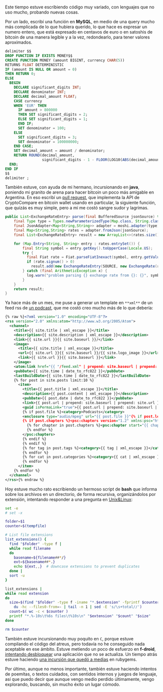 ---
---

Este tiempo estuve escribiendo código muy variado, con lenguajes que no uso
mucho, probando nuevas cosas.

Por un lado, escribí una función en **MySQL**, en medio de una query mucho más
complicada de lo que hubiera querido, lo que hace es expresar un numero entero, que está expresado en centavos de euro o en satoshis de bitcoin de una manera legible y a la vez, redondearlo, para tener valores aproximados.

~~~ sql
delimiter $$
DROP FUNCTION IF EXISTS MONEY$$
CREATE FUNCTION MONEY (amount BIGINT, currency CHAR(5))
RETURNS FLOAT DETERMINISTIC
IF (amount IS NULL OR amount = 0)
THEN RETURN 0;
ELSE
  BEGIN
    DECLARE significant_digits INT;
    DECLARE denominator INT;
    DECLARE decimal_amount FLOAT;
    CASE currency
    WHEN 'EUR' THEN
      IF amount > 800000
      THEN SET significant_digits = 2;
      ELSE SET significant_digits = 1;
      END IF;
      SET denominator = 100;
    ELSE
      SET significant_digits = 3;
      SET denominator = 100000000;
    END CASE;
    SET decimal_amount = amount / denominator;
    RETURN ROUND(decimal_amount,
                 significant_digits - 1 - FLOOR(LOG10(ABS(decimal_amount))));
  END;
END IF
$$
delimiter ;
~~~

También estuve, con ayuda de mi hermano, incursionando en **java**, poniendo mi granito de arena para hacer bitcoin un poco más amigable en Argentina. En eso escribí un [pull request][1], que implementa la API de CryptoCompare en bitcoin wallet usando en particular, la siguiente función, que quizás es muy simple, pero a mi me costó sangre sudor y lagrimas.

~~~ java
public List<ExchangeRateEntry> parse(final BufferedSource jsonSource) throws IOException {
    final Type type = Types.newParameterizedType(Map.class, String.class, String.class);
    final JsonAdapter<Map<String,String>> adapter = moshi.adapter(type);
    final Map<String,String> rates = adapter.fromJson(jsonSource);
    final List<ExchangeRateEntry> result = new ArrayList<>(rates.size());

    for (Map.Entry<String, String> entry : rates.entrySet()) {
        final String symbol = entry.getKey().toUpperCase(Locale.US);
        try {
          final Fiat rate = Fiat.parseFiatInexact(symbol, entry.getValue());
          if (rate.signum() > 0)
            result.add(new ExchangeRateEntry(SOURCE, new ExchangeRate(rate)));
        } catch (final ArithmeticException x) {
          log.warn("problem parsing {} exchange rate from {}: {}", symbol, URL, x.getMessage());
        }
    }
    return result;
}
~~~

Ya hace más de un mes, me puse a generar un template en `**xml**` de un feed rss de
[un podcast][2], que me costó creo mucho más de lo que debería:

~~~ xml
{% raw %}<?xml version="1.0" encoding="UTF-8"?>
<rss version="2.0" xmlns:atom="http://www.w3.org/2005/Atom">
  <channel>
    <title>{{ site.title | xml_escape }}</title>
    <description>{{ site.description | xml_escape }}</description>
    <link>{{ site.url }}{{ site.baseurl }}/</link>
    <image>
      <title>{{ site.title | xml_escape }}</title>
      <url>{{ site.url }}{{ site.baseurl }}/{{ site.logo_image }}</url>
      <link>{{ site.url }}{{ site.baseurl }}</link>
    </image>
    <atom:link href="{{ "/feed.xml" | prepend: site.baseurl | prepend: site.url }}" rel="self" type="application/rss+xml"/>
    <pubDate>{{ site.time | date_to_rfc822 }}</pubDate>
    <lastBuildDate>{{ site.time | date_to_rfc822 }}</lastBuildDate>
    {% for post in site.posts limit:10 %}
      <item>
        <title>{{ post.title | xml_escape }}</title>
        <description>{{ post.content | xml_escape }}</description>
        <pubDate>{{ post.date | date_to_rfc822 }}</pubDate>
        <link>{{ post.url | prepend: site.baseurl | prepend: site.url }}</link>
        <guid isPermaLink="true">{{ post.url | prepend: site.baseurl | prepend: site.url }}</guid>
        {% if post.file %}<category>Podcasts</category>
        <enclosure type="audio/mpeg" url="{{ post.file }}"{% if post.length %} length="{{ post.length }}"{% endif %}/>
        {% if post.chapters %}<psc:chapters version="1.2" xmlns:psc="http://podlove.org/simple-chapters">
          {% for chapter in post.chapters %}<psc:chapter start="{{ chapter.start }}" title="{{ chapter.title | xml_escape }}" />
          {% endfor %}
        </psc:chapters>
        {% endif %}
        {% endif %}
        {% for tag in post.tags %}<category>{{ tag | xml_escape }}</category>
        {% endfor %}
        {% for cat in post.categories %}<category>{{ cat | xml_escape }}</category>
        {% endfor %}
      </item>
    {% endfor %}
  </channel>
</rss>{% endraw %}
~~~

Hoy estuve mucho rato escribiendo un hermoso script de **bash** que informa sobre
los archivos en un directorio, de forma recursiva, organizándolos por
extensión, intentando responder a una pregunta en [Unix&Linux][3]:

~~~ bash
set -e
# set -x

folder=$1
counter=$(tempfile)

# List file extensions
list_extensions() {
  find "$folder" -type f |
  while read filename
  do
    basename=${filename##*/}
    ext=${basename##*.}
    echo ${ext,,}  # downcase extensions to prevent duplicates
  done |
  sort -u
}

list_extensions |
while read extension
do
  size=$(find "$folder" -type f -iname "*.$extension" -fprintf $counter . -print0 |
    du -hc --files0-from=- | tail -n 1 | sed -E 's/\s+total//')
  count=$( wc -c < $counter )
  printf "*.%-10s\t%6s files\t%10s\n" "$extension" "$count" "$size"
done

rm $counter
~~~

También estuve incursionando muy poquito en `C`, porque estuve compilando el
código del atreus, pero todavía no he conseguido nada aceptable en ese ámbito.
Estuve metiendo un poco de esfuerzo en **f-droid**, [intentando desbloquear][4] una
aplicación que no se actualiza. Un tiempo atrás estuve haciendo [una incursión
que quedó a medias][5] en rubygems.

Por último, aunque no menos importante, también estuve haciendo intentos de
poemítas, o textos cuidados, con sentidos internos y juegos de lenguaje, así
que puedo decir que aunque vengo medio perdido últimamente, vengo explorando,
buscando, sin mucho éxito un lugar cómodo.

[1]: https://github.com/bitcoin-wallet/bitcoin-wallet/pull/658
[2]: https://eloyesp.gitlab.io/desde-el-barro/
[3]: https://unix.stackexchange.com/a/629167/87725
[4]: https://gitlab.com/fdroid/fdroiddata/-/merge_requests/6058
[5]: https://github.com/rubygems/rubygems/pull/4017
